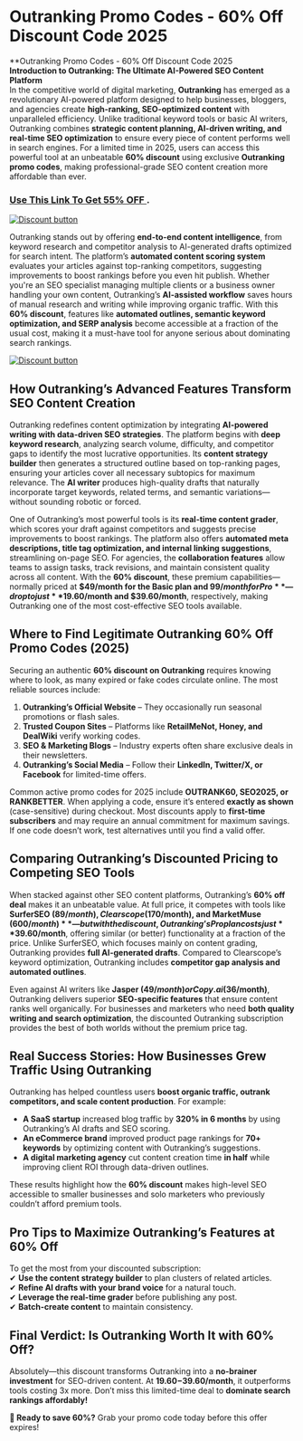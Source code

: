 # Outranking Promo Codes - 60% Off Discount Code 2025
**Outranking Promo Codes - 60% Off Discount Code 2025   
**Introduction to Outranking: The Ultimate AI-Powered SEO Content Platform**  
In the competitive world of digital marketing, **Outranking** has emerged as a revolutionary AI-powered platform designed to help businesses, bloggers, and agencies create **high-ranking, SEO-optimized content** with unparalleled efficiency. Unlike traditional keyword tools or basic AI writers, Outranking combines **strategic content planning, AI-driven writing, and real-time SEO optimization** to ensure every piece of content performs well in search engines. For a limited time in 2025, users can access this powerful tool at an unbeatable **60% discount** using exclusive **Outranking promo codes**, making professional-grade SEO content creation more affordable than ever.  


### [Use This Link To Get 55% OFF ](https://www.outranking.io/?via=abdul-kareem).


[![Discount button](https://github.com/user-attachments/assets/e5cb2122-5258-4331-bbff-048ba1ae5555)](https://www.outranking.io/?via=abdul-kareem)


Outranking stands out by offering **end-to-end content intelligence**, from keyword research and competitor analysis to AI-generated drafts optimized for search intent. The platform’s **automated content scoring system** evaluates your articles against top-ranking competitors, suggesting improvements to boost rankings before you even hit publish. Whether you're an SEO specialist managing multiple clients or a business owner handling your own content, Outranking’s **AI-assisted workflow** saves hours of manual research and writing while improving organic traffic. With this **60% discount**, features like **automated outlines, semantic keyword optimization, and SERP analysis** become accessible at a fraction of the usual cost, making it a must-have tool for anyone serious about dominating search rankings.

[![Discount button](https://github.com/user-attachments/assets/650d0e32-4724-4116-a61d-f1edd0aa288b)](https://www.outranking.io/?via=abdul-kareem)




## **How Outranking’s Advanced Features Transform SEO Content Creation**  

Outranking redefines content optimization by integrating **AI-powered writing with data-driven SEO strategies**. The platform begins with **deep keyword research**, analyzing search volume, difficulty, and competitor gaps to identify the most lucrative opportunities. Its **content strategy builder** then generates a structured outline based on top-ranking pages, ensuring your articles cover all necessary subtopics for maximum relevance. The **AI writer** produces high-quality drafts that naturally incorporate target keywords, related terms, and semantic variations—without sounding robotic or forced.  

One of Outranking’s most powerful tools is its **real-time content grader**, which scores your draft against competitors and suggests precise improvements to boost rankings. The platform also offers **automated meta descriptions, title tag optimization, and internal linking suggestions**, streamlining on-page SEO. For agencies, the **collaboration features** allow teams to assign tasks, track revisions, and maintain consistent quality across all content. With the **60% discount**, these premium capabilities—normally priced at **$49/month for the Basic plan and $99/month for Pro**—drop to just **$19.60/month and $39.60/month**, respectively, making Outranking one of the most cost-effective SEO tools available.  

## **Where to Find Legitimate Outranking 60% Off Promo Codes (2025)**  

Securing an authentic **60% discount on Outranking** requires knowing where to look, as many expired or fake codes circulate online. The most reliable sources include:  
1. **Outranking’s Official Website** – They occasionally run seasonal promotions or flash sales.  
2. **Trusted Coupon Sites** – Platforms like **RetailMeNot, Honey, and DealWiki** verify working codes.  
3. **SEO & Marketing Blogs** – Industry experts often share exclusive deals in their newsletters.  
4. **Outranking’s Social Media** – Follow their **LinkedIn, Twitter/X, or Facebook** for limited-time offers.  

Common active promo codes for 2025 include **OUTRANK60, SEO2025, or RANKBETTER**. When applying a code, ensure it’s entered **exactly as shown** (case-sensitive) during checkout. Most discounts apply to **first-time subscribers** and may require an annual commitment for maximum savings. If one code doesn’t work, test alternatives until you find a valid offer.  

## **Comparing Outranking’s Discounted Pricing to Competing SEO Tools**  

When stacked against other SEO content platforms, Outranking’s **60% off deal** makes it an unbeatable value. At full price, it competes with tools like **SurferSEO ($89/month), Clearscope ($170/month), and MarketMuse ($600/month)**—but with the discount, Outranking’s Pro plan costs just **$39.60/month**, offering similar (or better) functionality at a fraction of the price. Unlike SurferSEO, which focuses mainly on content grading, Outranking provides **full AI-generated drafts**. Compared to Clearscope’s keyword optimization, Outranking includes **competitor gap analysis and automated outlines**.  

Even against AI writers like **Jasper ($49/month) or Copy.ai ($36/month)**, Outranking delivers superior **SEO-specific features** that ensure content ranks well organically. For businesses and marketers who need **both quality writing and search optimization**, the discounted Outranking subscription provides the best of both worlds without the premium price tag.  

## **Real Success Stories: How Businesses Grew Traffic Using Outranking**  

Outranking has helped countless users **boost organic traffic, outrank competitors, and scale content production**. For example:  
- **A SaaS startup** increased blog traffic by **320% in 6 months** by using Outranking’s AI drafts and SEO scoring.  
- **An eCommerce brand** improved product page rankings for **70+ keywords** by optimizing content with Outranking’s suggestions.  
- **A digital marketing agency** cut content creation time **in half** while improving client ROI through data-driven outlines.  

These results highlight how the **60% discount** makes high-level SEO accessible to smaller businesses and solo marketers who previously couldn’t afford premium tools.  

## **Pro Tips to Maximize Outranking’s Features at 60% Off**  

To get the most from your discounted subscription:  
✔ **Use the content strategy builder** to plan clusters of related articles.  
✔ **Refine AI drafts with your brand voice** for a natural touch.  
✔ **Leverage the real-time grader** before publishing any post.  
✔ **Batch-create content** to maintain consistency.  

## **Final Verdict: Is Outranking Worth It with 60% Off?**  

Absolutely—this discount transforms Outranking into a **no-brainer investment** for SEO-driven content. At **$19.60-$39.60/month**, it outperforms tools costing 3x more. Don’t miss this limited-time deal to **dominate search rankings affordably!**  

**🚀 Ready to save 60%?** Grab your promo code today before this offer expires!
